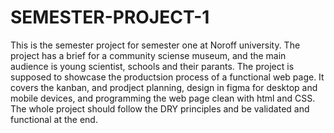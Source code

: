 # SEMESTER-PROJECT-1

This is the semester project for semester one at Noroff university. The project has a brief for a community sciense museum, and the main audience is young scientist, schools and their parants. The project is supposed to showcase the productsion process of a functional web page. It covers the kanban, and prodject planning, design in figma for desktop and mobile devices, and programming the web page clean with html and CSS. The whole project should follow the DRY principles and be validated and functional at the end. 

